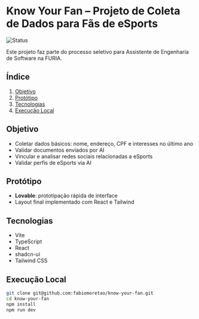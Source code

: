 # Know Your Fan – Projeto de Coleta de Dados para Fãs de eSports

![Status](https://img.shields.io/badge/status-em%20desenvolvimento-g)

Este projeto faz parte do processo seletivo para Assistente de Engenharia de Software na FURIA.

## Índice
1. [Objetivo](#objetivo)
2. [Protótipo](#protótipo)
3. [Tecnologias](#tecnologias)
4. [Execução Local](#execução-local)

## Objetivo
- Coletar dados básicos: nome, endereço, CPF e interesses no último ano  
- Validar documentos enviados por AI  
- Vincular e analisar redes sociais relacionadas a eSports  
- Validar perfis de eSports via AI  

## Protótipo
- **Lovable**: prototipação rápida de interface  
- Layout final implementado com React e Tailwind  

## Tecnologias
- Vite  
- TypeScript  
- React  
- shadcn-ui  
- Tailwind CSS  

## Execução Local
```bash
git clone git@github.com:fabiomoretao/know-your-fan.git
cd know-your-fan
npm install
npm run dev

